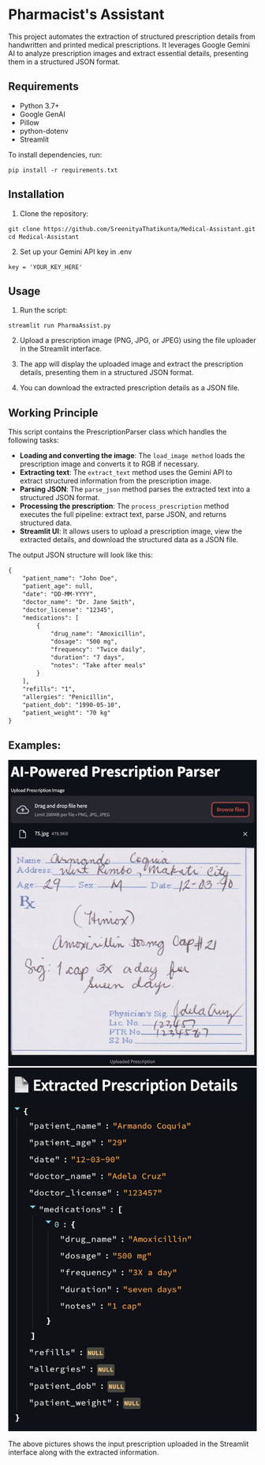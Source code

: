 # Pharmacist's Assistant

This project automates the extraction of structured prescription details from handwritten and printed medical prescriptions. It leverages Google Gemini AI to analyze prescription images and extract essential details, presenting them in a structured JSON format.


## Requirements

- Python 3.7+
- Google GenAI
- Pillow
- python-dotenv
- Streamlit

To install dependencies, run:

```
pip install -r requirements.txt
```

## Installation

1. Clone the repository:

```
git clone https://github.com/SreenityaThatikunta/Medical-Assistant.git
cd Medical-Assistant
```

2. Set up your Gemini API key in .env

```
key = 'YOUR_KEY_HERE'
```

## Usage

1. Run the script:

```
streamlit run PharmaAssist.py
```

2. Upload a prescription image (PNG, JPG, or JPEG) using the file uploader in the Streamlit interface.

3. The app will display the uploaded image and extract the prescription details, presenting them in a structured JSON format.

4. You can download the extracted prescription details as a JSON file.

## Working Principle

This script contains the PrescriptionParser class which handles the following tasks:
- **Loading and converting the image**: The ```load_image method``` loads the prescription image and converts it to RGB if necessary.
- **Extracting text**: The ```extract_text``` method uses the Gemini API to extract structured information from the prescription image.
- **Parsing JSON**: The ```parse_json``` method parses the extracted text into a structured JSON format.
- **Processing the prescription**: The ```process_prescription``` method executes the full pipeline: extract text, parse JSON, and returns structured data.
- **Streamlit UI**: It allows users to upload a prescription image, view the extracted details, and download the structured data as a JSON file.

The output JSON structure will look like this:

```
{
    "patient_name": "John Doe",
    "patient_age": null,
    "date": "DD-MM-YYYY",
    "doctor_name": "Dr. Jane Smith",
    "doctor_license": "12345",
    "medications": [
        {
            "drug_name": "Amoxicillin",
            "dosage": "500 mg",
            "frequency": "Twice daily",
            "duration": "7 days",
            "notes": "Take after meals"
        }
    ],
    "refills": "1",
    "allergies": "Penicillin",
    "patient_dob": "1990-05-10",
    "patient_weight": "70 kg"
}
```

## Examples:

![assets](assets/pres1.png)
![assets](assets/ans1.png)

The above pictures shows the input prescription uploaded in the Streamlit interface along with the extracted information.
